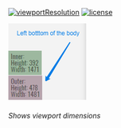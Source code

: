 [![viewportResolution](https://img.shields.io/badge/25/10/2017-viewportResolution-ff69b4.svg?style=flat)](https://github.com/serg-gavel/viewportResolution) [![license](https://img.shields.io/github/license/mashape/apistatus.svg)](https://github.com/serg-gavel/viewportResolution/edit/master/LICENSE)

![](https://raw.githubusercontent.com/serg-gavel/viewportResolution/master/viewportResolutionPlacement.png)
###### Shows viewport dimensions


